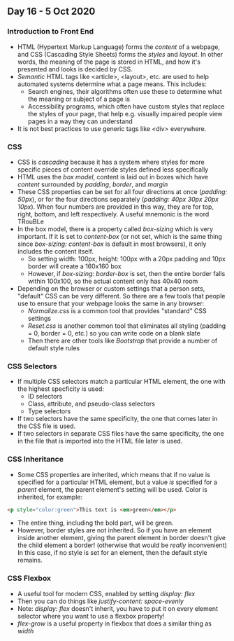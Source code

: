 ## Day 16 - 5 Oct 2020

### Introduction to Front End

* HTML (Hypertext Markup Language) forms the *content* of a webpage, and CSS (Cascading Style Sheets) forms the *styles* and *layout*. In other words, the meaning of the page is stored in HTML, and how it's presented and looks is decided by CSS.
* *Semantic* HTML tags like \<article>, \<layout>, etc. are used to help automated systems determine what a page means. This includes:
  * Search engines, their algorithms often use these to determine what the meaning or subject of a page is
  * Accessibility programs, which often have custom styles that replace the styles of your page, that help e.g. visually impaired people view pages in a way they can understand
* It is not best practices to use generic tags like \<div> everywhere.

### CSS

* CSS is *cascading* because it has a system where styles for more specific pieces of content override styles defined less specifically
* HTML uses the *box model*, content is laid out in boxes which have *content* surrounded by *padding*, *border*, and *margin*
* These CSS properties can be set for all four directions at once (*padding: 50px*), or for the four directions separately (*padding: 40px 30px 20px 10px*). When four numbers are provided in this way, they are for top, right, bottom, and left respectively. A useful mnemonic is the word TRouBLe
* In the box model, there is a property called *box-sizing* which is very important. If it is set to *content-box* (or not set, which is the same thing since *box-sizing: content-box* is default in most browsers), it only includes the content itself.
  * So setting width: 100px, height: 100px with a 20px padding and 10px border will create a 160x160 box
  * However, if *box-sizing: border-box* is set, then the entire border falls within 100x100, so the actual content only has 40x40 room
* Depending on the browser or custom settings that a person sets, "default" CSS can be very different. So there are a few tools that people use to ensure that your webpage looks the same in any browser:
  * *Normalize.css* is a common tool that provides "standard" CSS settings
  * *Reset.css* is another common tool that eliminates all styling (padding = 0, border = 0, etc.) so you can write code on a blank slate
  * Then there are other tools like *Bootstrap* that provide a number of default style rules

### CSS Selectors

* If multiple CSS selectors match a particular HTML element, the one with the highest specficity is used:
  * ID selectors
  * Class, attribute, and pseudo-class selectors
  * Type selectors
* If two selectors have the same specificity, the one that comes later in the CSS file is used.
* If two selectors in separate CSS files have the same specificity, the one in the file that is imported into the HTML file later is used.

### CSS Inheritance

* Some CSS properties are inherited, which means that if no value is specified for a particular HTML element, but a value *is* specified for a *parent* element, the parent element's setting will be used. Color is inherited, for example:

```html
<p style="color:green">This text is <em>green</em></p>
```
* The entire thing, including the bold part, will be green.
* However, border styles are not inherited. So if you have an element inside another element, giving the parent element in border doesn't give the child element a border! (otherwise that would be *really* inconvenient) In this case, if no style is set for an element, then the default style remains.

### CSS Flexbox

* A useful tool for modern CSS, enabled by setting *display: flex*
* Then you can do things like *justify-content: space-evenly*
* Note: *display: flex* doesn't inherit, you have to put it on every element selector where you want to use a flexbox property!
* *flex-grow* is a useful property in flexbox that does a similar thing as *width*


